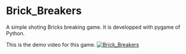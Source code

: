 # Brick_Breakers
 A simple shoting Bricks breaking game. It is developped with pygame of Python.
 
 This is the demo video for this game.
 [![Brick_Breakers](https://img.youtube.com/vi/Gy7AMB_dMXM&ab_channel=DWorld)](https://www.youtube.com/watch?v=Gy7AMB_dMXM&ab_channel=DWorld)

